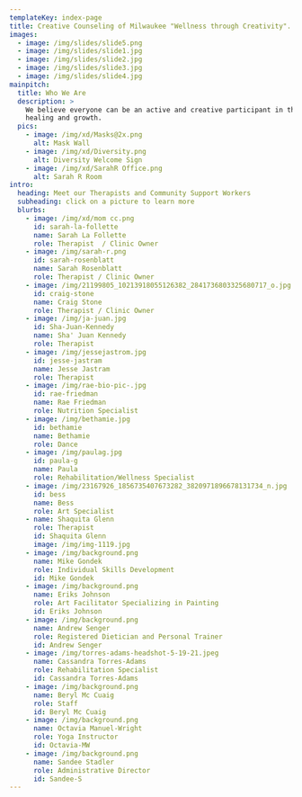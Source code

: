 ```yaml
---
templateKey: index-page
title: Creative Counseling of Milwaukee "Wellness through Creativity".
images:
  - image: /img/slides/slide5.png
  - image: /img/slides/slide1.jpg
  - image: /img/slides/slide2.jpg
  - image: /img/slides/slide3.jpg
  - image: /img/slides/slide4.jpg
mainpitch:
  title: Who We Are
  description: >
    We believe everyone can be an active and creative participant in their
    healing and growth.
  pics:
    - image: /img/xd/Masks@2x.png
      alt: Mask Wall
    - image: /img/xd/Diversity.png
      alt: Diversity Welcome Sign
    - image: /img/xd/SarahR Office.png
      alt: Sarah R Room
intro:
  heading: Meet our Therapists and Community Support Workers
  subheading: click on a picture to learn more
  blurbs:
    - image: /img/xd/mom cc.png
      id: sarah-la-follette
      name: Sarah La Follette
      role: Therapist  / Clinic Owner
    - image: /img/sarah-r.png
      id: sarah-rosenblatt
      name: Sarah Rosenblatt
      role: Therapist / Clinic Owner
    - image: /img/21199805_10213918055126382_2841736803325680717_o.jpg
      id: craig-stone
      name: Craig Stone
      role: Therapist / Clinic Owner
    - image: /img/ja-juan.jpg
      id: Sha-Juan-Kennedy
      name: Sha' Juan Kennedy
      role: Therapist
    - image: /img/jessejastrom.jpg
      id: jesse-jastram
      name: Jesse Jastram
      role: Therapist
    - image: /img/rae-bio-pic-.jpg
      id: rae-friedman
      name: Rae Friedman
      role: Nutrition Specialist
    - image: /img/bethamie.jpg
      id: bethamie
      name: Bethamie
      role: Dance
    - image: /img/paulag.jpg
      id: paula-g
      name: Paula
      role: Rehabilitation/Wellness Specialist
    - image: /img/23167926_1856735407673282_3820971896678131734_n.jpg
      id: bess
      name: Bess
      role: Art Specialist
    - name: Shaquita Glenn
      role: Therapist
      id: Shaquita Glenn
      image: /img/img-1119.jpg
    - image: /img/background.png
      name: Mike Gondek
      role: Individual Skills Development
      id: Mike Gondek
    - image: /img/background.png
      name: Eriks Johnson
      role: Art Facilitator Specializing in Painting
      id: Eriks Johnson
    - image: /img/background.png
      name: Andrew Senger
      role: Registered Dietician and Personal Trainer
      id: Andrew Senger
    - image: /img/torres-adams-headshot-5-19-21.jpeg
      name: Cassandra Torres-Adams
      role: Rehabilitation Specialist
      id: Cassandra Torres-Adams
    - image: /img/background.png
      name: Beryl Mc Cuaig
      role: Staff
      id: Beryl Mc Cuaig
    - image: /img/background.png
      name: Octavia Manuel-Wright
      role: Yoga Instructor
      id: Octavia-MW
    - image: /img/background.png
      name: Sandee Stadler
      role: Administrative Director
      id: Sandee-S
---
```


